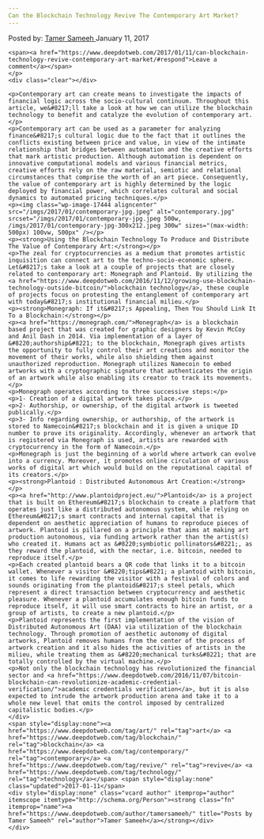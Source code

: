```yaml
---
Can the Blockchain Technology Revive The Contemporary Art Market?
---
```

<article class="post-listing post-17439 post type-post status-publish format-standard has-post-thumbnail hentry  tag-art tag-blockchain tag-contemporary tag-revive tag-technology">
    <div class="post-inner">
        <span>Posted by: <a href="https://www.deepdotweb.com/author/tamersameeh/" title="">Tamer Sameeh </a></span>
    <span>January 11, 2017</span>
    
    <span><a href="https://www.deepdotweb.com/2017/01/11/can-blockchain-technology-revive-contemporary-art-market/#respond">Leave a comment</a></span>
    </p>
    <div class="clear"></div>
    
    <p>Contemporary art can create means to investigate the impacts of financial logic across the socio-cultural continuum. Throughout this article, we&#8217;ll take a look at how we can utilize the blockchain technology to benefit and catalyze the evolution of contemporary art.</p>
    <p>Contemporary art can be used as a parameter for analyzing finance&#8217;s cultural logic due to the fact that it outlines the conflicts existing between price and value, in view of the intimate relationship that bridges between automation and the creative efforts that mark artistic production. Although automation is dependent on innovative computational models and various financial metrics, creative efforts rely on the raw material, semiotic and relational circumstances that comprise the worth of an art piece. Consequently, the value of contemporary art is highly determined by the logic deployed by financial power, which correlates cultural and social dynamics to automated pricing techniques.</p>
    <p><img class="wp-image-17444 aligncenter" src="/imgs/2017/01/contemporary-jpg.jpeg" alt="contemporary.jpg" srcset="/imgs/2017/01/contemporary-jpg.jpeg 500w, /imgs/2017/01/contemporary-jpg-300x212.jpeg 300w" sizes="(max-width: 500px) 100vw, 500px" /></p>
    <p><strong>Using the Blockchain Technology To Produce and Distribute The Value of Contemporary Art:</strong></p>
    <p>The zeal for cryptocurrencies as a medium that promotes artistic inquisition can connect art to the techno-socio-economic sphere. Let&#8217;s take a look at a couple of projects that are closely related to contemporary art: Monegraph and Plantoid. By utilizing the <a href="https://www.deepdotweb.com/2016/11/12/growing-use-blockchain-technology-outside-bitcoin/">blockchain technology</a>, these couple of projects focus on protesting the entanglement of contemporary art with today&#8217;s institutional financial milieu.</p>
    <p><strong>Monegraph: If it&#8217;s Appealing, Then You Should Link It To a Blockchain:</strong></p>
    <p><a href="https://monegraph.com/">Monegraph</a> is a blockchain based project that was created for graphic designers by Kevin McCoy and Anil Dash in 2014. Via implementation of a layer of &#8220;authorship&#8221; to the blockchain, Monegraph gives artists the opportunity to fully control their art creations and monitor the movement of their works, while also shielding them against unauthorized reproduction. Monegraph utilizes Namecoin to embed artworks with a cryptographic signature that authenticates the origin of an artwork while also enabling its creator to track its movements.</p>
    <p>Monegraph operates according to three successive steps:</p>
    <p>1- Creation of a digital artwork takes place.</p>
    <p>2- Authorship, or ownership, of the digital artwork is tweeted publically.</p>
    <p>3- Info regarding ownership, or authorship, of the artwork is stored to Namecoin&#8217;s blockchain and it is given a unique ID number to prove its originality. Accordingly, whenever an artwork that is registered via Monegraph is used, artists are rewarded with cryptocurrency in the form of Namecoin.</p>
    <p>Monegraph is just the beginning of a world where artwork can evolve into a currency. Moreover, it promotes online circulation of various works of digital art which would build on the reputational capital of its creators.</p>
    <p><strong>Plantoid : Distributed Autonomous Art Creation:</strong></p>
    <p><a href="http://www.plantoidproject.eu/">Plantoid</a> is a project that is built on Ethereum&#8217;s blockchain to create a platform that operates just like a distributed autonomous system, while relying on Ethereum&#8217;s smart contracts and internal capital that is dependent on aesthetic appreciation of humans to reproduce pieces of artwork. Plantoid is pillared on a principle that aims at making art production autonomous, via funding artwork rather than the artist(s) who created it. Humans act as &#8220;symbiotic pollinators&#8221;, as they reward the plantoid, with the nectar, i.e. bitcoin, needed to reproduce itself.</p>
    <p>Each created plantoid bears a QR code that links it to a bitcoin wallet. Whenever a visitor &#8220;tips&#8221; a plantoid with bitcoin, it comes to life rewarding the visitor with a festival of colors and sounds originating from the plantoid&#8217;s steel petals, which represent a direct transaction between cryptocurrency and aesthetic pleasure. Whenever a plantoid accumulates enough bitcoin funds to reproduce itself, it will use smart contracts to hire an artist, or a group of artists, to create a new plantoid.</p>
    <p>Plantoid represents the first implementation of the vision of Distributed Autonomous Art (DAA) via utilization of the blockchain technology. Through promotion of aesthetic autonomy of digital artworks, Plantoid removes humans from the center of the process of artwork creation and it also hides the activities of artists in the milieu, while treating them as &#8220;mechanical turks&#8221; that are totally controlled by the virtual machine.</p>
    <p>Not only the blockchain technology has revolutionized the financial sector and <a href="https://www.deepdotweb.com/2016/11/07/bitcoin-blockchain-can-revolutionize-academic-credential-verification/">academic credentials verification</a>, but it is also expected to intrude the artwork production arena and take it to a whole new level that omits the control imposed by centralized capitalistic bodies.</p>
    </div>
    <span style="display:none"><a href="https://www.deepdotweb.com/tag/art/" rel="tag">art</a> <a href="https://www.deepdotweb.com/tag/blockchain/" rel="tag">blockchain</a> <a href="https://www.deepdotweb.com/tag/contemporary/" rel="tag">contemporary</a> <a href="https://www.deepdotweb.com/tag/revive/" rel="tag">revive</a> <a href="https://www.deepdotweb.com/tag/technology/" rel="tag">technology</a></span> <span style="display:none" class="updated">2017-01-11</span>
    <div style="display:none" class="vcard author" itemprop="author" itemscope itemtype="http://schema.org/Person"><strong class="fn" itemprop="name"><a href="https://www.deepdotweb.com/author/tamersameeh/" title="Posts by Tamer Sameeh" rel="author">Tamer Sameeh</a></strong></div>
    </div>
</article>

